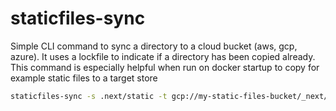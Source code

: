 # staticfiles-sync

Simple CLI command to sync a directory to a cloud bucket (aws, gcp, azure). It
uses a lockfile to indicate if a directory has been copied already.  This
command is especially helpful when run on docker startup to copy for example
static files to a target store

```bash
staticfiles-sync -s .next/static -t gcp://my-static-files-bucket/_next/static -l .locks/v1.0.0;
```
